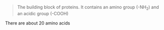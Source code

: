 > The building block of proteins. It contains an amino group (-NH$_2$) and an acidic group (-COOH)

There are about 20 amino acids